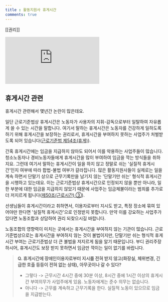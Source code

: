 ```yaml
---
title : 활동지원사 휴게시간
comments: true
---
```

[[권리]]

<div class="video-container">
   <iframe src="https://www.youtube.com/embed/Nm7tdFRrGRo" frameborder="0" allowfullscreen=""></iframe>
</div>

## 휴게시간 관련

휴게시간 관련해서 몇년간 논란이 많은데요.

일단 근로기준법상 휴게시간은 노동자가 사용자의 지휘-감독으로부터 일탈하여 자유롭게 쓸 수 있는 시간을 말합니다. 여기서 말하는 휴게시간은 노동자를 건강하게 일하도록 하기 위해 휴게시간을 보장하는 권리로서, 휴게시간을 부여하지 못하는 사업주가 처벌받도록 되어 있습니다([근로기준법 제54조(휴게)](http://www.law.go.kr/%EB%B2%95%EB%A0%B9/%EA%B7%BC%EB%A1%9C%EA%B8%B0%EC%A4%80%EB%B2%95/(20200526,17326,20200526)/%EC%A0%9C54%EC%A1%B0)).

간혹 휴게시간에는 임금을 지급하지 않아도 되어서 이를 악용하는 사업주들이 많습니다. 청소노동자나 경비노동자들에게 휴게시간을 많이 부여하여 임금을 깍는 방식들을 취하지요. 그런데 여기서 말하는 휴게시간이 일을 하지 않고 정말로 쉬는 '실질적 휴게시간'인지 여부에 따라 합법-불법 여부가 갈라집니다. 많은 활동지원사들이 실제로는 일을 계속 하면서 단말기 상으로 근무기록만을 남기지 않는 '단말기만 쉬는' 형식적 휴게시간을 시행하고 있는데요. 이는 근로기준법상 휴게시간으로 인정되지 않을 뿐만 아니라, 일한 부분에 대한 임금을 지급하지 않았기 때문에 사업주는 임금체불이라는 범죄를 추가로 더 저지르게 됩니다([제50조(근로시간) ③](http://www.law.go.kr/%EB%B2%95%EB%A0%B9/%EA%B7%BC%EB%A1%9C%EA%B8%B0%EC%A4%80%EB%B2%95/(20200526,17326,20200526)/%EC%A0%9C50%EC%A1%B0)).

선생님들이 휴게시간이라고 취하면서, 이용자로부터 지시도 받고, 특정 장소에 묶여 있어야만 한다면 '실질적 휴게시간'으로 인정받지 못합니다. 만약 이를 강요하는 사업주가 있다면 노동조합과 상담하여 권리 되찾으시길 바랍니다.

노동조합의 영향력이 미치는 곳에서는 휴게시간을 부여하지 않는 기관이 많습니다. 근로기준법상으로는 휴게시간을 부여하지 않는 것이 불법이지만, 단말기만 쉬는 형식적 휴게시간 부여는 근로기준법상 더 큰 불법을 저지르게 됨을 알기 때문입니다. 부디 권리주장하시어, 휴게시간도 보장 받지 못하면서 임금만 깍이는 일이 없기를 바랍니다.

> **Q. 휴게시간에 장애인이용자로부터 지시를 전혀 받지 않고(화장실, 체위변경, 긴급한 호출 등등이 전혀 없는 상태), 아무곳이나 갈 수 있다?**
> + 그렇다 -> 근무시간 4시간 중에 30분 이상, 8시간 중에 1시간 이상의 휴게시간 부여의무가 사업주에게 있음. 노동자에게는 준수 의무는 없습니다.
> + 아니다 -> 근무를 계속하고 근무기록을 한다. 실질적 노동이 있으므로 임금을 지급받는다.